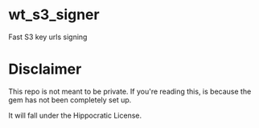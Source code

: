 # wt_s3_signer
Fast S3 key urls signing

# Disclaimer
This repo is not meant to be private. If you're reading this, is because the gem has not been completely set up.

It will fall under the Hippocratic License.
